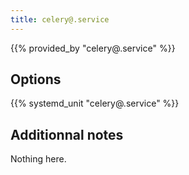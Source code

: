 ```yaml
---
title: celery@.service
---
```


{{% provided_by "celery@.service" %}}

## Options

{{% systemd_unit "celery@.service" %}}

## Additionnal notes

Nothing here.